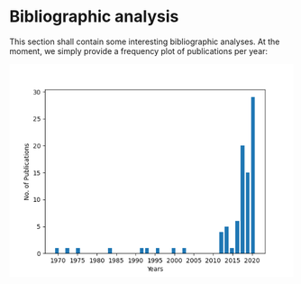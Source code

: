 # Bibliographic analysis

This section shall contain some interesting bibliographic analyses. At the
moment, we simply provide a frequency plot of publications per year:

![image](img/tms-frequency.png)


